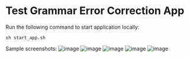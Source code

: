# Test Grammar Error Correction App

Run the following command to start application locally:
```
sh start_app.sh
```

Sample screenshots:
![image](https://github.com/user-attachments/assets/979658b4-897f-4d50-8233-c4434e5baeca)
![image](https://github.com/user-attachments/assets/f07f6eea-fad7-4b09-b306-749ddb5f783f)
![image](https://github.com/user-attachments/assets/156ef43d-d52a-44c2-b587-d8bcfa1011b3)
![image](https://github.com/user-attachments/assets/04217912-195d-41c2-a533-9ea2499e49b4)
![image](https://github.com/user-attachments/assets/ae445bee-9047-431a-82de-dfb028da1049)
